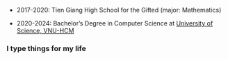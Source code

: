 - 2017-2020: Tien Giang High School for the Gifted (major: Mathematics)

- 2020-2024: Bachelor’s Degree in Computer Science at [University of Science, VNU-HCM](https://www.hcmus.edu.vn)

### I type things for my life







